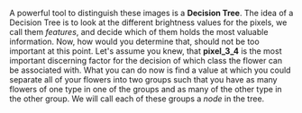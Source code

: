 <p class="text-font">
A powerful tool to distinguish these images is a <b>Decision Tree</b>. The idea of a Decision Tree is to look at the different brightness values for the pixels, we call them <i>features</i>, and decide which of them holds the most valuable information. Now, how would you determine that, should not be too important at this point. Let's assume you knew, that <b>pixel_3_4</b> is the most important discerning factor for the decision of which class the flower can be associated with. What you can do now is find a value at which you could separate all of your flowers into two groups such that you have as many flowers of one type in one of the groups and as many of the other type in the other group. We will call each of these groups a <i>node</i> in the tree.